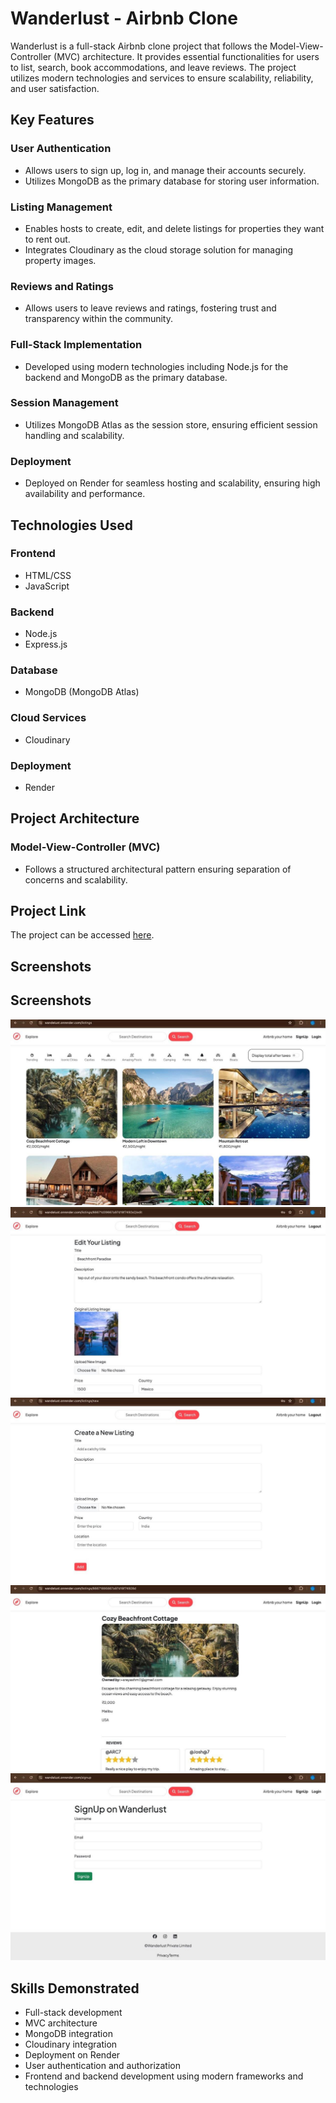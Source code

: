 # Wanderlust - Airbnb Clone

Wanderlust is a full-stack Airbnb clone project that follows the Model-View-Controller (MVC) architecture. It provides essential functionalities for users to list, search, book accommodations, and leave reviews. The project utilizes modern technologies and services to ensure scalability, reliability, and user satisfaction.

## Key Features

### User Authentication
- Allows users to sign up, log in, and manage their accounts securely.
- Utilizes MongoDB as the primary database for storing user information.

### Listing Management
- Enables hosts to create, edit, and delete listings for properties they want to rent out.
- Integrates Cloudinary as the cloud storage solution for managing property images.

### Reviews and Ratings
- Allows users to leave reviews and ratings, fostering trust and transparency within the community.

### Full-Stack Implementation
- Developed using modern technologies including Node.js for the backend and MongoDB as the primary database.

### Session Management
- Utilizes MongoDB Atlas as the session store, ensuring efficient session handling and scalability.

### Deployment
- Deployed on Render for seamless hosting and scalability, ensuring high availability and performance.

## Technologies Used

### Frontend
- HTML/CSS
- JavaScript

### Backend
- Node.js
- Express.js

### Database
- MongoDB (MongoDB Atlas)

### Cloud Services
- Cloudinary

### Deployment
- Render

## Project Architecture

### Model-View-Controller (MVC)
- Follows a structured architectural pattern ensuring separation of concerns and scalability.

## Project Link

The project can be accessed [here](https://wandelust.onrender.com/listings).

## Screenshots

## Screenshots
![Screenshot 1](IMAGES/1.jpeg)
![Screenshot 2](IMAGES/2.jpeg)
![Screenshot 3](IMAGES/3.jpeg)
![Screenshot 4](IMAGES/4.jpeg)
![Screenshot 5](IMAGES/5.jpeg)


## Skills Demonstrated

- Full-stack development
- MVC architecture
- MongoDB integration
- Cloudinary integration
- Deployment on Render
- User authentication and authorization
- Frontend and backend development using modern frameworks and technologies


